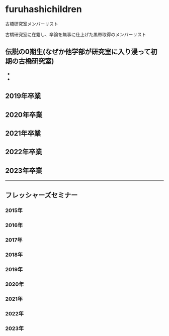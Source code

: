 # furuhashichildren
古橋研究室メンバーリスト

古橋研究室に在籍し、卒論を無事に仕上げた黒帯取得のメンバーリスト

## 伝説の0期生(なぜか他学部が研究室に入り浸って初期の古橋研究室)
* 
* 

## 2019年卒業

## 2020年卒業

## 2021年卒業

## 2022年卒業

## 2023年卒業




---
## フレッシャーズセミナー

### 2015年
### 2016年
### 2017年
### 2018年
### 2019年
### 2020年
### 2021年
### 2022年
### 2023年


